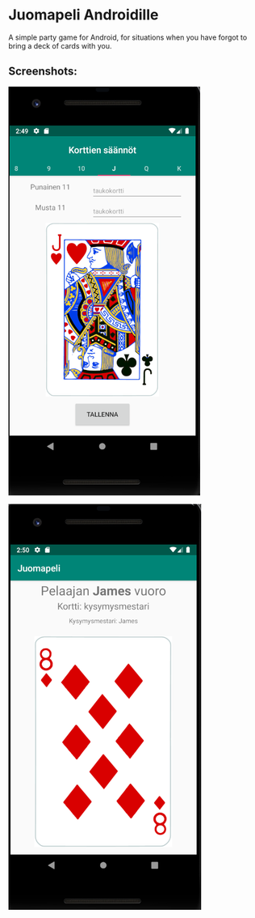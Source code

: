 # Juomapeli Androidille 

A simple party game for Android, for situations when you have forgot to bring a deck of cards with you.

## Screenshots:

![Screenshot of the settings view](./screenshots/settings.png)

![Screenshot of the game UI](./screenshots/game-ui.png)
